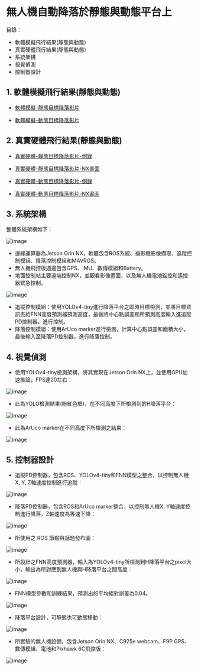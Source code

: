 # 無人機自動降落於靜態與動態平台上

目錄：
- 軟體模擬飛行結果(靜態與動態)
- 真實硬體飛行結果(靜態與動態)
- 系統架構
- 視覺偵測
- 控制器設計

## 1. 軟體模擬飛行結果(靜態與動態)

- [軟體模擬-靜態目標降落影片](https://youtu.be/Ru7Ih88LC58)

- [軟體模擬-動態目標降落影片](https://youtu.be/W8m_7iu91D4)

## 2. 真實硬體飛行結果(靜態與動態)

- [真實硬體-靜態目標降落影片-側錄](https://youtu.be/Y8nC2HKw1uc)

- [真實硬體-靜態目標降落影片-NX畫面](https://youtu.be/rj9Mq0KUjhk)

- [真實硬體-動態目標降落影片-側錄](https://youtu.be/AZ4wHHtOg1c)

- [真實硬體-動態目標降落影片-NX畫面](https://youtu.be/JMSZXIL2BW4)

## 3. 系統架構
整體系統架構如下：

![image](https://github.com/Slaung/UAV-Automatically-Lands/blob/main/Figure/Figure1.png)

- 邊緣運算器為Jetson Orin NX，軟體包含ROS系統、攝影機影像擷取、追蹤控制模組、降落控制模組和MAVROS。
- 無人機飛控版週邊包含GPS、IMU、數傳模組和Battery。
- 地面控制站主要遠端控制NX，並觀看影像畫面，以及無人機電池監控和遙控器緊急控制。

![image](https://github.com/Slaung/UAV-Automatically-Lands/blob/main/Figure/Figure2.png)

- 追蹤控制模組：使用YOLOv4-tiny進行降落平台之即時目標檢測，並將目標資訊丟給FNN高度預測器預測高度，最後將中心點誤差和所預測高度輸入進追蹤PD控制器，進行控制。
- 降落控制模組：使用ArUco marker進行檢測，計算中心點誤差和面積大小，最後輸入至降落PD控制器，進行降落控制。

## 4. 視覺偵測

- 使用YOLOv4-tiny檢測架構，將其實現在Jetson Orin NX上，並使用GPU加速推論，FPS達20左右：

![image](https://github.com/Slaung/UAV-Automatically-Lands/blob/main/Figure/Figure3.png)

- 此為YOLO檢測結果(粉紅色框)，在不同高度下所檢測到的H降落平台：

![image](https://github.com/Slaung/UAV-Automatically-Lands/blob/main/Figure/Figure4.png)

- 此為ArUco marker在不同高度下所檢測之結果：

![image](https://github.com/Slaung/UAV-Automatically-Lands/blob/main/Figure/Figure5.png)

## 5. 控制器設計

- 追蹤PD控制器，包含ROS、YOLOv4-tiny和FNN模型之整合，以控制無人機X, Y, Z軸速度控制進行追蹤：

![image](https://github.com/Slaung/UAV-Automatically-Lands/blob/main/Figure/Figure6.png)

- 降落PD控制器，包含ROS和ArUco marker整合，以控制無人機X, Y軸速度控制進行降落，Z軸速度為等速下降：

![image](https://github.com/Slaung/UAV-Automatically-Lands/blob/main/Figure/Figure7.png)

- 所使用之 ROS 節點與話題發布圖：

![image](https://github.com/Slaung/UAV-Automatically-Lands/blob/main/Figure/Figure8.png)

- 所設計之FNN高度預測器，輸入為YOLOv4-tiny所檢測到H降落平台之pixel大小，輸出為所對應到無人機與H降落平台之間高度：

![image](https://github.com/Slaung/UAV-Automatically-Lands/blob/main/Figure/Figure9.png)

- FNN模型參數和訓練結果，預測出的平均絕對誤差為0.04。

![image](https://github.com/Slaung/UAV-Automatically-Lands/blob/main/Figure/Figure10.png)

- 降落平台設計，可靜態也可動態移動：

![image](https://github.com/Slaung/UAV-Automatically-Lands/blob/main/Figure/Figure11.png)

- 所實驗的無人機設備，包含Jetson Orin NX、C925e webcam、F9P GPS、數傳模組、電池和Pixhawk 6C飛控版：

![image](https://github.com/Slaung/UAV-Automatically-Lands/blob/main/Figure/Figure12.png)




